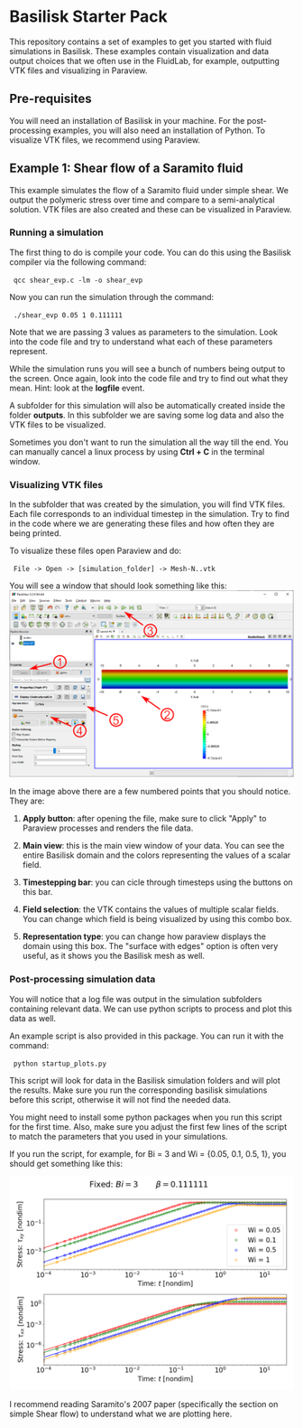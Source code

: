 # Basilisk Starter Pack

This repository contains a set of examples to get you started with fluid simulations in Basilisk. These examples contain visualization and data output choices that we often use in the FluidLab, for example, outputting VTK files and visualizing in Paraview.

## Pre-requisites

You will need an installation of Basilisk in your machine. For the post-processing examples, you will also need an installation of Python. To visualize VTK files, we recommend using Paraview.

## Example 1: Shear flow of a Saramito fluid

This example simulates the flow of a Saramito fluid under simple shear. We output the polymeric stress over time and compare to a semi-analytical solution. VTK files are also created and these can be visualized in Paraview.

### Running a simulation
The first thing to do is compile your code. You can do this using the Basilisk compiler via the following command:  

<code> qcc shear_evp.c -lm -o shear_evp </code>

Now you can run the simulation through the command:

<code> ./shear_evp 0.05 1 0.111111  </code>

Note that we are passing 3 values as parameters to the simulation. Look into the code file and try to understand what each of these parameters represent.

While the simulation runs you will see a bunch of numbers being output to the screen. Once again, look into the code file and try to find out what they mean. Hint: look at the **logfile** event.

A subfolder for this simulation will also be automatically created inside the folder **outputs**. In this subfolder we are saving some log data and also the VTK files to be visualized.

Sometimes you don't want to run the simulation all the way till the end. You can manually cancel a linux process by using **Ctrl + C** in the terminal window.

### Visualizing VTK files

In the subfolder that was created by the simulation, you will find VTK files. Each file corresponds to an individual timestep in the simulation. Try to find in the code where we are generating these files and how often they are being printed. 

To visualize these files open Paraview and do:

<code> File -> Open -> [simulation_folder] -> Mesh-N..vtk </code>

You will see a window that should look something like this:
![Paraview example](readme_images/paraview_1.png)

In the image above there are a few numbered points that you should notice. They are:

1. **Apply button**: after opening the file, make sure to click "Apply" to Paraview processes and renders the file data.

2. **Main view**: this is the main view window of your data. You can see the entire Basilisk domain and the colors representing the values of a scalar field.

3. **Timestepping bar**: you can cicle through timesteps using the buttons on this bar.

4. **Field selection**: the VTK contains the values of multiple scalar fields. You can change which field is being visualized by using this combo box.

5. **Representation type**: you can change how paraview displays the domain using this box. The "surface with edges" option is often very useful, as it shows you the Basilisk mesh as well.


### Post-processing simulation data

You will notice that a log file was output in the simulation subfolders containing relevant data. We can use python scripts to process and plot this data as well.

An example script is also provided in this package. You can run it with the command:

<code> python startup_plots.py </code>

This script will look for data in the Basilisk simulation folders and will plot the results. Make sure you run the corresponding basilisk simulations before this script, otherwise it will not find the needed data.

You might need to install some python packages when you run this script for the first time. Also, make sure you adjust the first few lines of the script to match the parameters that you used in your simulations.
 
If you run the script, for example, for Bi = 3 and Wi = {0.05, 0.1, 0.5, 1}, you should get something like this:

 ![Startup flow](readme_images/startup_Bi3.png)

I recommend reading Saramito's 2007 paper (specifically the section on simple Shear flow) to understand what we are plotting here.
